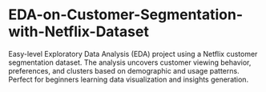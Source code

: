 # EDA-on-Customer-Segmentation-with-Netflix-Dataset
Easy-level Exploratory Data Analysis (EDA) project using a Netflix customer segmentation dataset. The analysis uncovers customer viewing behavior, preferences, and clusters based on demographic and usage patterns. Perfect for beginners learning data visualization and insights generation.
